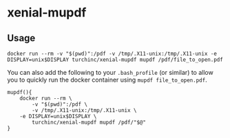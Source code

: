 # xenial-mupdf

## Usage
`docker run --rm -v "$(pwd)":/pdf -v /tmp/.X11-unix:/tmp/.X11-unix -e DISPLAY=unix$DISPLAY turchinc/xenial-mupdf mupdf /pdf/file_to_open.pdf`

You can also add the following to your `.bash_profile` (or similar) to allow you to quickly run the docker container using `mupdf file_to_open.pdf`.

```
mupdf(){
	docker run --rm \
		-v "$(pwd)":/pdf \
		-v /tmp/.X11-unix:/tmp/.X11-unix \
    -e DISPLAY=unix$DISPLAY \
		turchinc/xenial-mupdf mupdf /pdf/"$@"
}
```  
